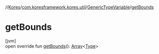 //[Kores](../../../index.md)/[com.koresframework.kores.util](../index.md)/[GenericTypeVariable](index.md)/[getBounds](get-bounds.md)

# getBounds

[jvm]\
open override fun [getBounds](get-bounds.md)(): [Array](https://kotlinlang.org/api/latest/jvm/stdlib/kotlin/-array/index.html)<[Type](https://docs.oracle.com/javase/8/docs/api/java/lang/reflect/Type.html)>
